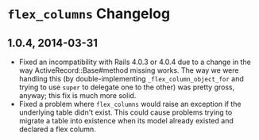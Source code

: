 # `flex_columns` Changelog

## 1.0.4, 2014-03-31

* Fixed an incompatibility with Rails 4.0.3 or 4.0.4 due to a change in the way ActiveRecord::Base#method missing works. The way we were handling this (by double-implementing `_flex_column_object_for` and trying to use `super` to delegate one to the other) was pretty gross, anyway; this fix is much more solid.
* Fixed a problem where `flex_columns` would raise an exception if the underlying table didn't exist. This could cause problems trying to migrate a table into existence when its model already existed and declared a flex column.
